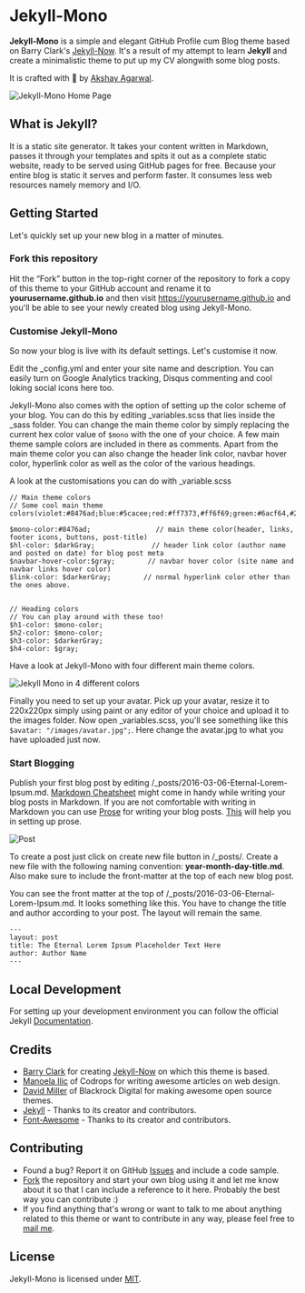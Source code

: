 # Jekyll-Mono

**Jekyll-Mono** is a simple and elegant GitHub Profile cum Blog theme based on Barry Clark's [Jekyll-Now](https://github.com/barryclark/jekyll-now). It's a result of my attempt to learn **Jekyll** and create a minimalistic theme to put up my CV alongwith some blog posts.

It is crafted with 💙 by [Akshay Agarwal](https://github.com/AkshayAgarwal007).

![Jekyll-Mono Home Page](/images/ss.png)


## What is Jekyll?

It is a static site generator. It takes your content written in Markdown, passes it through your templates and spits it out as a complete static website, ready to be served using GitHub pages for free.
Because your entire blog is static it serves and perform faster. It consumes less web resources namely memory and I/O.

## Getting Started

Let's quickly set up your new blog in a matter of minutes.

### Fork this repository

Hit the “Fork” button in the top-right corner of the repository to fork a copy of this theme to your GitHub account and rename it to **yourusername.github.io** and then visit https://yourusername.github.io and you'll be able to see your newly created blog using Jekyll-Mono.

### Customise Jekyll-Mono

So now your blog is live with its default settings. Let's customise it now.

Edit the _config.yml and enter your site name and description. You can easily turn on Google Analytics tracking, Disqus commenting and cool loking social icons here too.

Jekyll-Mono also comes with the option of setting up the color scheme of your blog. You can do this by editing _variables.scss that lies inside the _sass folder. You can change the main theme color by simply replacing the current hex color value of `$mono` with the one of your choice. A few main theme sample colors are included in there as comments. Apart from the main theme color you can also change the header link color, navbar hover color, hyperlink color as well as the color of the various headings.

A look at the customisations you can do with _variable.scss

```
// Main theme colors
// Some cool main theme colors(violet:#8476ad;blue:#5cacee;red:#ff7373,#ff6f69;green:#6acf64,#2ddbb3;orange:#ffa268)

$mono-color:#8476ad;                // main theme color(header, links, footer icons, buttons, post-title)
$hl-color: $darkGray;              // header link color (author name and posted on date) for blog post meta
$navbar-hover-color:$gray;        // navbar hover color (site name and navbar links hover color)
$link-color: $darkerGray;        // normal hyperlink color other than the ones above.


// Heading colors
// You can play around with these too!
$h1-color: $mono-color;
$h2-color: $mono-color;
$h3-color: $darkerGray;
$h4-color: $gray;
```
Have a look at Jekyll-Mono with four different main theme colors.

![Jekyll Mono in 4 different colors](/images/ss-color.png)

Finally you need to set up your avatar. Pick up your avatar, resize it to 220x220px simply using paint or any editor of your choice and upload it to the images folder. Now open _variables.scss, you'll see something like this `$avatar: "/images/avatar.jpg";`. Here change the avatar.jpg to what you have uploaded just now.


### Start Blogging

Publish your first blog post by editing /_posts/2016-03-06-Eternal-Lorem-Ipsum.md. [Markdown Cheatsheet](https://github.com/adam-p/markdown-here/wiki/Markdown-Cheatsheet) might come in handy while writing your blog posts in Markdown. If you are not comfortable with writing in Markdown you can use [Prose](http://prose.io/) for writing your blog posts. [This](https://developmentseed.org/blog/2012/june/25/prose-a-content-editor-for-github/s) will help you in setting up prose.

![Post](/images/post.PNG)

To create a post just click on create new file button in /_posts/. Create a new file with the following naming convention: **year-month-day-title.md**. Also make sure to include the front-matter at the top of each new blog post.

You can see the front matter at the top of /_posts/2016-03-06-Eternal-Lorem-Ipsum.md. It looks something like this. You have to change the title and author according to your post. The layout will remain the same.

```
---
layout: post
title: The Eternal Lorem Ipsum Placeholder Text Here
author: Author Name
---

```

## Local Development

For setting up your development environment you can follow the official Jekyll [Documentation](https://jekyllrb.com/docs/installation/).

## Credits

* [Barry Clark](https://github.com/barryclark) for creating [Jekyll-Now](https://github.com/barryclark/jekyll-now) on which this theme is based.
* [Manoela Ilic](https://github.com/crnacura) of Codrops for writing awesome articles on web design.
* [David Miller](https://github.com/davidtmiller) of Blackrock Digital for making awesome open source themes.
* [Jekyll](https://github.com/jekyll/jekyll) - Thanks to its creator and contributors.
* [Font-Awesome](http://fontawesome.io) - Thanks to its creator and contributors.

## Contributing

* Found a bug? Report it on GitHub [Issues](https://github.com/AkshayAgarwal007/Jekyll-Mono/issues) and include a code sample.
* [Fork](https://github.com/AkshayAgarwal007/Jekyll-Mono/fork) the repository and start your own blog using it and let me know about it so that I can include a reference to it here. Probably the best way you can contribute :)
* If you find anything that's wrong or want to talk to me about anything related to this theme or want to contribute in any way, please feel free to [mail me](mailto:agarwal.akshay.akshay8@gmail.com).

## License

Jekyll-Mono is licensed under [MIT](https://github.com/AkshayAgarwal007/Jekyll-Mono/blob/master/LICENSE.txt).